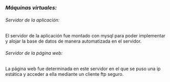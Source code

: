 ### *Máquinas virtuales:*

###### Servidor de la aplicación:
El servidor de la aplicación fue montado con mysql para poder implementar y alojar la base de datos de manera automatizada en el servidor.
###### Servidor de la página web:
La página web fue determinada en este servidor en el que se puso una ip estática y acceder a ella mediante un cliente ftp seguro.
